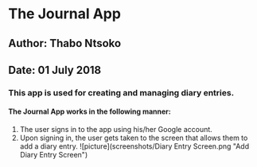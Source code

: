 # The Journal App #
## Author: Thabo Ntsoko ##
## Date:   01 July 2018 ##

### This app is used for creating and managing diary entries. ###

#### The Journal App works in the following manner: ####
1. The user signs in to the app using his/her Google account.
2. Upon signing in, the user gets taken to the screen that allows them to add a diary entry.
   ![picture](screenshots/Diary Entry Screen.png "Add Diary Entry Screen")